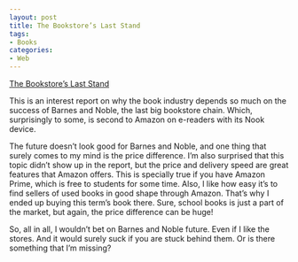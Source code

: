```yaml
---
layout: post
title: The Bookstore’s Last Stand
tags:
- Books
categories:
- Web
---
```

<a href="http://www.nytimes.com/2012/01/29/business/barnes-noble-taking-on-amazon-in-the-fight-of-its-life.html">The Bookstore’s Last Stand</a><br/><p>This is an interest report on why the book industry depends so much on the success of Barnes and Noble, the last big bookstore chain. Which, surprisingly to some, is second to Amazon on e-readers with its Nook device.</p>
<p>The future doesn&#8217;t look good for Barnes and Noble, and one thing that surely comes to my mind is the price difference. I&#8217;m also surprised that this topic didn&#8217;t show up in the report, but the price and delivery speed are great features that Amazon offers. This is specially true if you have Amazon Prime, which is free to students for some time. Also, I like how easy it&#8217;s to find sellers of used books in good shape through Amazon. That&#8217;s why I ended up buying this term&#8217;s book there. Sure, school books is just a part of the market, but again, the price difference can be huge!</p>
<p>So, all in all, I wouldn&#8217;t bet on Barnes and Noble future. Even if I like the stores. And it would surely suck if you are stuck behind them. Or is there something that I&#8217;m missing?</p>
